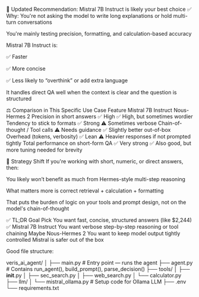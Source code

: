 🧠 Updated Recommendation: Mistral 7B Instruct is likely your best choice
✅ Why:
You're not asking the model to write long explanations or hold multi-turn conversations

You're mainly testing precision, formatting, and calculation-based accuracy

Mistral 7B Instruct is:

✅ Faster

✅ More concise

✅ Less likely to “overthink” or add extra language

It handles direct QA well when the context is clear and the question is structured

⚖️ Comparison in This Specific Use Case
Feature	Mistral 7B Instruct	Nous-Hermes 2
Precision in short answers	✅ High	✅ High, but sometimes wordier
Tendency to stick to formats	✅ Strong	⚠️ Sometimes verbose
Chain-of-thought / Tool calls	⚠️ Needs guidance	✅ Slightly better out-of-box
Overhead (tokens, verbosity)	✅ Lean	⚠️ Heavier responses if not prompted tightly
Total performance on short-form QA	✅ Very strong	✅ Also good, but more tuning needed for brevity

🧠 Strategy Shift
If you're working with short, numeric, or direct answers, then:

You likely won’t benefit as much from Hermes-style multi-step reasoning

What matters more is correct retrieval + calculation + formatting

That puts the burden of logic on your tools and prompt design, not on the model's chain-of-thought

✅ TL;DR
Goal	Pick
You want fast, concise, structured answers (like $2,244)	✅ Mistral 7B Instruct
You want verbose step-by-step reasoning or tool chaining	Maybe Nous-Hermes 2
You want to keep model output tightly controlled	Mistral is safer out of the box




Good file structure:

veris_ai_agent/
│
├── main.py                    # Entry point — runs the agent
├── agent.py                   # Contains run_agent(), build_prompt(), parse_decision()
├── tools/
│   ├── __init__.py
│   ├── sec_search.py
│   ├── web_search.py
│   └── calculator.py
├── llm/
│   └── mistral_ollama.py      # Setup code for Ollama LLM
├── .env
└── requirements.txt

